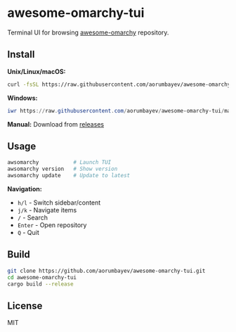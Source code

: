 # awesome-omarchy-tui

Terminal UI for browsing [awesome-omarchy](https://github.com/basecamp/omarchy) repository.

## Install

**Unix/Linux/macOS:**
```bash
curl -fsSL https://raw.githubusercontent.com/aorumbayev/awesome-omarchy-tui/main/install.sh | bash
```

**Windows:**
```powershell
iwr https://raw.githubusercontent.com/aorumbayev/awesome-omarchy-tui/main/install.ps1 | iex
```

**Manual:** Download from [releases](https://github.com/aorumbayev/awesome-omarchy-tui/releases)

## Usage

```bash
awsomarchy           # Launch TUI
awsomarchy version   # Show version  
awsomarchy update    # Update to latest
```

**Navigation:**
- `h/l` - Switch sidebar/content
- `j/k` - Navigate items
- `/` - Search
- `Enter` - Open repository
- `Q` - Quit

## Build

```bash
git clone https://github.com/aorumbayev/awesome-omarchy-tui.git
cd awesome-omarchy-tui
cargo build --release
```

## License

MIT
